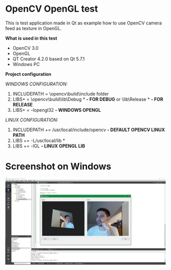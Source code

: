 # OpenCV OpenGL test

This is test application made in Qt as example how to use OpenCV camera feed as texture in OpenGL. 

**What is used in this test**
* OpenCV 3.0 
* OpenGL 
* QT Creator 4.2.0 based on Qt 5.7.1
* Windows PC

**Project configuration**

*WINDOWS CONFIGURATION:*

1. INCLUDEPATH = \\opencv\\build\\include folder 
2. LIBS+ = \\opencv\\build\\lib\\Debug \* **- FOR DEBUG** or \\lib\\Release \* **- FOR RELEASE**
3. LIBS+ = -lopengl32 **- WINDOWS OPENGL**

*LINUX CONFIGURATION:*

1. INCLUDEPATH += /usr/local/include/opencv **- DEFAULT OPENCV LINUX PATH**
2. LIBS += -L/usr/local/lib \*    
3. LIBS += -lGL **- LINUX OPENGL LIB**


# Screenshot on Windows 

![Windows](/images/Screenshot.jpg?raw=true "OpenGL OpenCV camera feed texture test")

